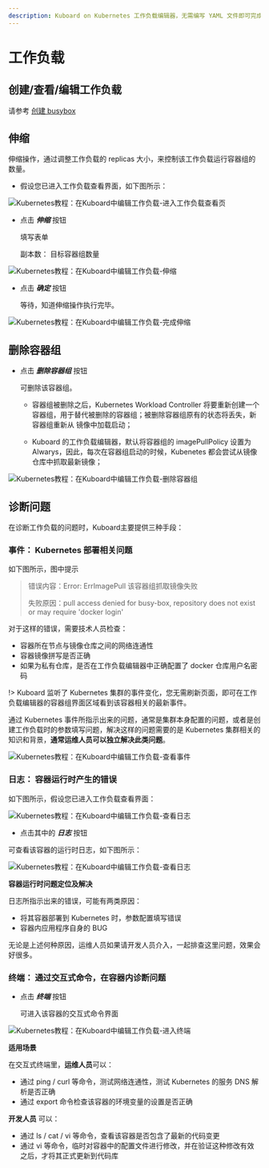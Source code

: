 ```yaml
---
description: Kuboard on Kubernetes 工作负载编辑器，无需编写 YAML 文件即可完成 Kubernetes 配置和管理。
---
```


# 工作负载



## 创建/查看/编辑工作负载



请参考 [创建 busybox](/guide/example/busybox.html)



## 伸缩

伸缩操作，通过调整工作负载的 replicas 大小，来控制该工作负载运行容器组的数量。



* 假设您已进入工作负载查看界面，如下图所示：

![Kubernetes教程：在Kuboard中编辑工作负载-进入工作负载查看页](./workload.assets/image-20190722223454676.png)



* 点击 ***伸缩*** 按钮

  填写表单

  副本数： 目标容器组数量

![Kubernetes教程：在Kuboard中编辑工作负载-伸缩](./workload.assets/image-20190722223551308.png)



* 点击 ***确定*** 按钮

  等待，知道伸缩操作执行完毕。

![Kubernetes教程：在Kuboard中编辑工作负载-完成伸缩](./workload.assets/image-20190722223605920.png)



## 删除容器组

* 点击 ***删除容器组*** 按钮

  可删除该容器组。

  * 容器组被删除之后，Kubernetes Workload Controller 将要重新创建一个容器组，用于替代被删除的容器组；被删除容器组原有的状态将丢失，新容器组重新从 镜像中加载启动；

  * Kuboard 的工作负载编辑器，默认将容器组的 imagePullPolicy 设置为 Alwarys，因此，每次在容器组启动的时候，Kubenetes 都会尝试从镜像仓库中抓取最新镜像；

![Kubernetes教程：在Kuboard中编辑工作负载-删除容器组](./workload.assets/image-20190722231246540.png)



## 诊断问题

在诊断工作负载的问题时，Kuboard主要提供三种手段：

### 事件： Kubernetes 部署相关问题

如下图所示，图中提示

> 错误内容：Error: ErrImagePull 该容器组抓取镜像失败
>
> 失败原因：pull access denied for busy-box, repository does not exist or may require 'docker login'

对于这样的错误，需要技术人员检查：

* 容器所在节点与镜像仓库之间的网络连通性
* 容器镜像拼写是否正确
* 如果为私有仓库，是否在工作负载编辑器中正确配置了 docker 仓库用户名密码

!> Kuboard 监听了 Kubernetes 集群的事件变化，您无需刷新页面，即可在工作负载编辑器的容器组界面区域看到该容器相关的最新事件。



通过 Kubernetes 事件所指示出来的问题，通常是集群本身配置的问题，或者是创建工作负载时的参数填写问题，解决这样的问题需要的是 Kubernetes 集群相关的知识和背景，**通常运维人员可以独立解决此类问题**。

![Kubernetes教程：在Kuboard中编辑工作负载-查看事件](./workload.assets/image-20190722224029397.png)



### 日志： 容器运行时产生的错误

如下图所示，假设您已进入工作负载查看界面：

![Kubernetes教程：在Kuboard中编辑工作负载-查看日志](./workload.assets/image-20190722225347491.png)

* 点击其中的 ***日志*** 按钮

可查看该容器的运行时日志，如下图所示：

![Kubernetes教程：在Kuboard中编辑工作负载-查看日志](./workload.assets/image-20190722225454029.png)



**容器运行时问题定位及解决**

日志所指示出来的错误，可能有两类原因：

* 将其容器部署到 Kubernetes 时，参数配置填写错误
* 容器内应用程序自身的 BUG

无论是上述何种原因，运维人员如果请开发人员介入，一起排查这里问题，效果会好很多。



### 终端： 通过交互式命令，在容器内诊断问题

* 点击 ***终端*** 按钮

  可进入该容器的交互式命令界面

![Kubernetes教程：在Kuboard中编辑工作负载-进入终端](./workload.assets/image-20190722230511430.png)



**适用场景**

在交互式终端里，**运维人员**可以：

* 通过 ping / curl 等命令，测试网络连通性，测试 Kubernetes 的服务 DNS 解析是否正确
* 通过 export 命令检查该容器的环境变量的设置是否正确

**开发人员** 可以：

* 通过 ls / cat / vi 等命令，查看该容器是否包含了最新的代码变更
* 通过 vi 等命令，临时对容器中的配置文件进行修改，并在验证这种修改有效之后，才将其正式更新到代码库
